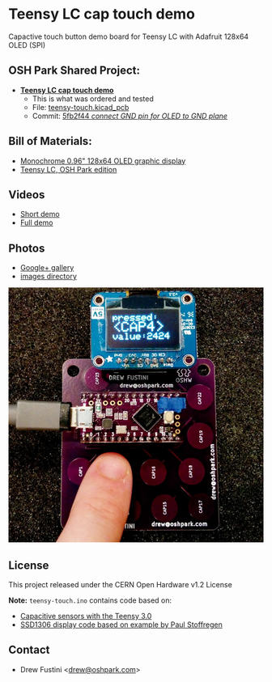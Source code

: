 # Teensy LC cap touch demo
Capactive touch button demo board for Teensy LC with Adafruit 128x64 OLED (SPI)

## OSH Park Shared Project:
* **[Teensy LC cap touch demo](https://oshpark.com/projects/ro7ypcxO)**
   * This is what was ordered and tested
   * File: [teensy-touch.kicad_pcb](https://github.com/pdp7/teensy-touch/blob/5fb2f44a5e37c01898689bddd4195240e6bf3efe/hardware/teensy-touch.kicad_pcb)
   * Commit: [5fb2f44 *connect GND pin for OLED to GND plane*
](https://github.com/pdp7/teensy-touch/commit/5fb2f44a5e37c01898689bddd4195240e6bf3efe)

## Bill of Materials:
* [Monochrome 0.96" 128x64 OLED graphic display](https://www.adafruit.com/product/326)
* [Teensy LC, OSH Park edition](http://store.oshpark.com/products/teensy-lc)

## Videos
* [Short demo](https://www.youtube.com/watch?v=SUqngf3_1D0)
* [Full demo](https://youtu.be/iRWQk5bGx8w)

## Photos
* [Google+ gallery](https://plus.google.com/photos/+DrewFustini/albums/6318204370050037249)
* [images directory](images)

![Photo of teensy-touch board](https://github.com/pdp7/teensy-touch/blob/master/images/teensy-touch-1.jpg)

## License
This project released under the CERN Open Hardware v1.2 License

**Note:** `teensy-touch.ino` contains code based on:

* [Capacitive sensors with the Teensy 3.0](http://njhurst.com/blog/01356576041)
* [SSD1306 display code based on example by Paul Stoffregen](https://www.pjrc.com/teensy/td_libs_SSD1306.html)

## Contact
* Drew Fustini &lt;drew@oshpark.com&gt;
